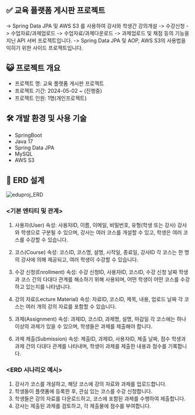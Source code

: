 
## ✅ 교육 플랫폼 게시판 프로젝트 
→ Spring Data JPA 및 AWS S3 를 사용하여 강사와 학생간 강의개설 -> 수강신청 -> 수업자료/과제업로드 -> 수업자료/과제다운로드 -> 과제업로드 및 채점 등의 기능을 지닌 API 서버 프로젝트입니다.
-> Spring Data JPA 및 AOP, AWS S3의 사용법을 익히기 위한 사이드 프로젝트입니다.

## 😺 프로젝트 개요
* 프로젝트 명: 교육 플랫폼 게시판 프로젝트
* 프로젝트 기간: 2024-05-02 ~ (진행중)
* 프로젝트 인원: 1명(개인프로젝트)

## 🛠 개발 환경 및 사용 기술
* SpringBoot
* Java 17
* Spring Data JPA
* MySQL
* AWS S3

## 📇 ERD 설계
![eduproj_ERD](https://github.com/kl204/eduProjJPA/assets/86181292/2615b24b-be34-4099-a9b9-198881ccde76)

### <기본 엔티티 및 관계>
1. 사용자(User)
	속성: 사용자ID, 이름, 이메일, 비밀번호, 유형(학생 또는 강사)
	강사와 학생으로 구분될 수 있으며, 강사는 여러 코스를 개설할 수 있고, 학생은 여러 코스를 수강할 수 있습니다.

2. 코스(Course)
	속성: 코스ID, 코스명, 설명, 시작일, 종료일, 강사ID
	각 코스는 한 명의 강사에 의해 제공되고, 여러 학생이 수강할 수 있습니다.

3. 수강 신청(Enrollment)
	속성: 수강 신청ID, 사용자ID, 코스ID, 수강 신청 날짜
	학생과 코스 간의 다대다 관계를 해소하기 위해 사용되며, 어떤 학생이 어떤 코스를 수강하고 있는지를 나타냅니다.

4. 강의 자료(Lecture Material)
	속성: 자료ID, 코스ID, 제목, 내용, 업로드 날짜
	각 코스는 여러 개의 강의 자료를 포함할 수 있습니다.

5. 과제(Assignment)
	속성: 과제ID, 코스ID, 과제명, 설명, 마감일
	각 코스에는 하나 이상의 과제가 있을 수 있으며, 학생들은 과제를 제출해야 합니다.

6. 과제 제출(Submission)
	속성: 제출ID, 과제ID, 사용자ID, 제출 날짜, 점수
	학생과 과제 간의 다대다 관계를 나타내며, 학생이 과제를 제출한 내용과 점수를 기록합니다.

### <ERD 시나리오 예시>
1. 강사가 코스를 개설하고, 해당 코스에 강의 자료와 과제를 업로드합니다.
2. 학생들이 플랫폼에 등록한 후, 관심 있는 코스를 수강 신청합니다.
3. 학생들은 강의 자료를 다운로드하고, 코스에 포함된 과제를 수행하여 제출합니다.
4. 강사는 제출된 과제를 검토하고, 각 제출물에 점수를 부여합니다.

